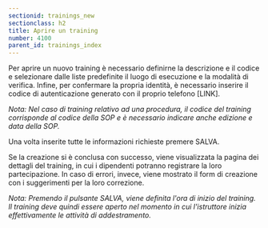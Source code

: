 ```yaml
---
sectionid: trainings_new
sectionclass: h2
title: Aprire un training
number: 4100
parent_id: trainings_index
---
```

Per aprire un nuovo training è necessario definirne la descrizione e il codice e selezionare dalle liste predefinite il luogo di esecuzione e la modalità di verifica. Infine, per confermare la propria identità, è necessario inserire il codice di autenticazione generato con il proprio telefono [LINK].

_Nota: Nel caso di training relativo ad una procedura, il codice del training corrisponde al codice della SOP e è necessario indicare anche edizione e data della SOP._

Una volta inserite tutte le informazioni richieste premere SALVA.

Se la creazione si è conclusa con successo, viene visualizzata la pagina dei dettagli del training, in cui i dipendenti potranno registrare la loro partecipazione. In caso di errori, invece, viene mostrato il form di creazione con i suggerimenti per la loro correzione.

_Nota: Premendo il pulsante SALVA, viene definita l'ora di inizio del training. Il training deve quindi essere aperto nel momento in cui l'istruttore inizia effettivamente le attività di addestramento._
